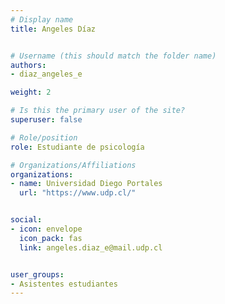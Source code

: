 ```yaml
---
# Display name
title: Angeles Díaz  


# Username (this should match the folder name)
authors:
- diaz_angeles_e

weight: 2 

# Is this the primary user of the site?
superuser: false

# Role/position
role: Estudiante de psicología

# Organizations/Affiliations
organizations:
- name: Universidad Diego Portales
  url: "https://www.udp.cl/"


social:
- icon: envelope
  icon_pack: fas
  link: angeles.diaz_e@mail.udp.cl


user_groups:
- Asistentes estudiantes 
---
```



